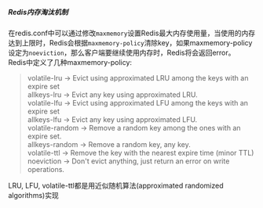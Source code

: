 ##### Redis内存淘汰机制
在redis.conf中可以通过修改`maxmemory`设置Redis最大内存使用量，当使用的内存达到上限时，Redis会根据`maxmemory-policy`清除key，如果maxmemory-policy设定为`noeviction`，那么客户端要继续使用内存时，Redis将会返回error。  
Redis中定义了几种maxmemory-policy:
> volatile-lru -> Evict using approximated LRU among the keys with an expire set  
> allkeys-lru -> Evict any key using approximated LRU.  
> volatile-lfu -> Evict using approximated LFU among the keys with an expire set  
> allkeys-lfu -> Evict any key using approximated LFU.  
> volatile-random -> Remove a random key among the ones with an expire set.  
> allkeys-random -> Remove a random key, any key.  
> volatile-ttl -> Remove the key with the nearest expire time (minor TTL)  
> noeviction -> Don't evict anything, just return an error on write operations. 
 
 LRU, LFU, volatile-ttl都是用近似随机算法(approximated randomized algorithms)实现
